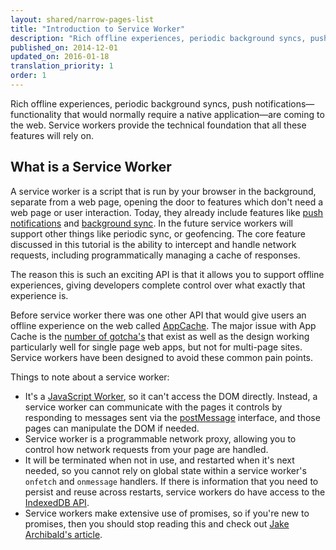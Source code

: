 ```yaml
---
layout: shared/narrow-pages-list
title: "Introduction to Service Worker"
description: "Rich offline experiences, periodic background syncs, push notifications&mdash;functionality that would normally require a native application&mdash;are coming to the web. Service workers provide the technical foundation that all these features will rely on."
published_on: 2014-12-01
updated_on: 2016-01-18
translation_priority: 1
order: 1
---
```


<p class="intro">Rich offline experiences, periodic background syncs, push
notifications&mdash; functionality that would normally require a native
application&mdash;are coming to the web. Service workers provide the technical
foundation that all these features will rely on.</p>

## What is a Service Worker

A service worker is a script that is run by your browser in the background,
separate from a web page, opening the door to features which don't need a web
page or user interaction. Today, they already include features like 
[push notifications](/web/updates/2015/03/push-notifications-on-the-open-web) 
and [background sync](/web/updates/2015/12/background-sync). In the future 
service workers will support other things like periodic sync, or geofencing. 
The core feature discussed in this tutorial is the ability to intercept and 
handle network requests, including programmatically managing a cache of 
responses.

The reason this is such an exciting API is that it allows you to support offline
experiences, giving developers complete control over what exactly that
experience is.

Before service worker there was one other API that would give users an offline
experience on the web called [AppCache](http://www.html5rocks.com/en/tutorials/appcache/beginner/). 
The major issue with App Cache is the [number of gotcha's](http://alistapart.com/article/application-cache-is-a-douchebag) 
that exist as well as the design working particularly well for single page web 
apps, but not for multi-page sites. Service workers have been designed to 
avoid these common pain points.

Things to note about a service worker:

* It's a [JavaScript Worker](http://www.html5rocks.com/en/tutorials/workers/basics/),
  so it can't access the DOM directly. Instead, a service worker can 
  communicate with the pages it controls by responding to messages sent via 
  the [postMessage](https://html.spec.whatwg.org/multipage/workers.html#dom-worker-postmessage) 
  interface, and those pages can manipulate the DOM if needed.
* Service worker is a programmable network proxy, allowing you to control how 
  network requests from your page are handled.
* It will be terminated when not in use, and restarted when it's next needed, 
  so you cannot rely on global state within a service worker's `onfetch` and 
  `onmessage` handlers. If there is information that you need to persist and 
  reuse across restarts, service workers do have access to the 
  [IndexedDB API](https://developer.mozilla.org/en-US/docs/Web/API/IndexedDB_API).
* Service workers make extensive use of promises, so if you're new to promises, 
  then you should stop reading this and check out 
  [Jake Archibald's article](/web/fundamentals/primers/promises/).
